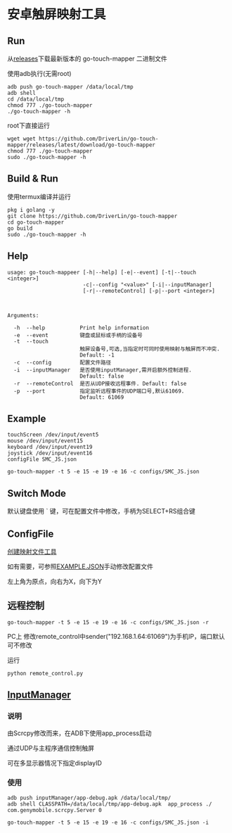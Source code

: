 # 安卓触屏映射工具

## Run

从[releases](https://github.com/DriverLin/go-touch-mapper/releases)下载最新版本的 go-touch-mapper 二进制文件

使用adb执行(无需root)
```
adb push go-touch-mapper /data/local/tmp
adb shell 
cd /data/local/tmp
chmod 777 ./go-touch-mapper
./go-touch-mapper -h
```

root下直接运行
```
wget wget https://github.com/DriverLin/go-touch-mapper/releases/latest/download/go-touch-mapper
chmod 777 ./go-touch-mapper
sudo ./go-touch-mapper -h
```

## Build & Run

使用termux编译并运行
```
pkg i golang -y
git clone https://github.com/DriverLin/go-touch-mapper
cd go-touch-mapper
go build
sudo ./go-touch-mapper -h
```

## Help

```
usage: go-touch-mappeer [-h|--help] [-e|--event] [-t|--touch <integer>]
                        -c|--config "<value>" [-i|--inputManager]
                        [-r|--remoteControl] [-p|--port <integer>]



Arguments:

  -h  --help           Print help information
  -e  --event          键盘或鼠标或手柄的设备号
  -t  --touch
                       触屏设备号,可选,当指定时可同时使用映射与触屏而不冲突.
                       Default: -1
  -c  --config         配置文件路径
  -i  --inputManager   是否使用inputManager,需开启额外控制进程.
                       Default: false
  -r  --remoteControl  是否从UDP接收远程事件. Default: false
  -p  --port           指定监听远程事件的UDP端口号,默认61069.
                       Default: 61069

```
## Example

```
touchScreen /dev/input/event5
mouse /dev/input/event15
keyboard /dev/input/event19
joystick /dev/input/event16
configFile SMC_JS.json 
```
```
go-touch-mapper -t 5 -e 15 -e 19 -e 16 -c configs/SMC_JS.json  
```

## Switch Mode
默认键盘使用 ` 键，可在配置文件中修改，手柄为SELECT+RS组合键

## ConfigFile
[创建映射文件工具](https://driverlin.github.io/go-touch-mapper/build/)

如有需要，可参照[EXAMPLE.JSON](https://github.com/DriverLin/go-touch-mapper/blob/main/configs/EXAMPLE.JSON)手动修改配置文件

左上角为原点，向右为X，向下为Y

## 远程控制
```
go-touch-mapper -t 5 -e 15 -e 19 -e 16 -c configs/SMC_JS.json -r
```
PC上 修改remote_control中sender("192.168.1.64:61069")为手机IP，端口默认可不修改

运行

``` 
python remote_control.py 
```

## [InputManager](https://github.com/DriverLin/inputManager-touch-interface)
### 说明
由Scrcpy修改而来，在ADB下使用app_process启动

通过UDP与主程序通信控制触屏

可在多显示器情况下指定displayID

### 使用

```
adb push inputManager/app-debug.apk /data/local/tmp/
adb shell CLASSPATH=/data/local/tmp/app-debug.apk  app_process ./ com.genymobile.scrcpy.Server 0
```

```
go-touch-mapper -t 5 -e 15 -e 19 -e 16 -c configs/SMC_JS.json -i
```

